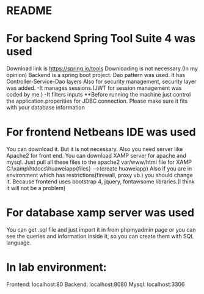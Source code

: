 # README

# For backend Spring Tool Suite 4 was used
  Download link is https://spring.io/tools
  Downloading is not necessary.(In my opinion)
  Backend is a spring boot project.
  Dao pattern was used.
  It has Controller-Service-Dao layers
  Also for security management, security layer was added.
    -It manages sessions.(JWT for session management was coded by me.)
    -It filters inputs
  **Before running the machine just control the application.properities for JDBC connection. Please make sure it fits with your
    database information
    
# For frontend Netbeans IDE was used
  You can download it. But it is not necessary.
  Also you need server like Apache2 for front end.
  You can download XAMP server for apache and mysql.
  Just pull all these files to the apache2 var/www/html file for XAMP C:\xamp\htdocs\huaweiapp\{files} -->(create huaweiapp)
  Also if you are in environment which has restrictions(firewall, proxy vb.) you should change it. Because frontend uses
  bootstrap 4, jquery, fontawsome libraries.(I think it will not be a problem)
    
# For database xamp server was used

  You can get .sql file and just import it in from phpmyadmin page
  or you can see the queries and information inside it, so you can create them with SQL language.
  
# In lab environment:
  
  Frontend: localhost:80
  Backend: localhost:8080
  Mysql: localhost:3306
  
  
    
    
  

